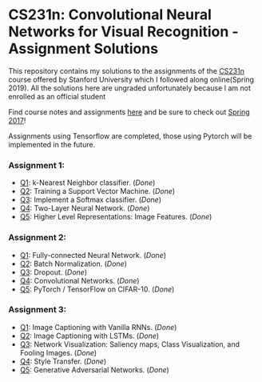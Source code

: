# CS231n: Convolutional Neural Networks for Visual Recognition - Assignment Solutions


This repository contains my solutions to the assignments of the [CS231n](http://cs231n.stanford.edu/) course offered by Stanford University which I followed along online(Spring 2019). All the solutions here are ungraded unfortunately because I am not enrolled as an official student

Find course notes and assignments [here](http://cs231n.github.io) and be sure to check out [Spring 2017](https://www.youtube.com/playlist?list=PL3FW7Lu3i5JvHM8ljYj-zLfQRF3EO8sYv)!

Assignments using Tensorflow are completed, those using Pytorch will be implemented in the future.

### Assignment 1:
- [Q1](https://github.com/billlyzhao/stanford-cs231n/tree/master/cs231n/assignment1/knn.ipynb): k-Nearest Neighbor classifier. (_Done_)
- [Q2](https://github.com/billlyzhao/stanford-cs231n/tree/master/cs231n/assignment1/svm.ipynb): Training a Support Vector Machine. (_Done_)
- [Q3](https://github.com/billlyzhao/stanford-cs231n/tree/master/cs231n/assignment1/softmax.ipynb): Implement a Softmax classifier. (_Done_)
- [Q4](https://github.com/billlyzhao/stanford-cs231n/tree/master/cs231n/assignment1/two_layer_net.ipynb): Two-Layer Neural Network. (_Done_)
- [Q5](https://github.com/billlyzhao/stanford-cs231n/tree/master/cs231n/assignment1/features.ipynb): Higher Level Representations: Image Features. (_Done_)

### Assignment 2:
- [Q1](https://github.com/billlyzhao/stanford-cs231n/tree/master/cs231n/assignment2/FullyConnectedNets.ipynb): Fully-connected Neural Network. (_Done_)
- [Q2](https://github.com/billlyzhao/stanford-cs231n/tree/master/cs231n/assignment2/BatchNormalization.ipynb): Batch Normalization. (_Done_)
- [Q3](https://github.com/billlyzhao/stanford-cs231n/tree/master/cs231n/assignment2/Dropout.ipynb): Dropout. (_Done_)
- [Q4](https://github.com/billlyzhao/stanford-cs231n/tree/master/cs231n/assignment2/ConvolutionalNetworks.ipynb): Convolutional Networks. (_Done_)
- [Q5](https://github.com/billlyzhao/stanford-cs231n/tree/master/cs231n/assignment2/PyTorch.ipynb): PyTorch / TensorFlow on CIFAR-10. (_Done_)

### Assignment 3:
- [Q1](https://github.com/billlyzhao/stanford-cs231n/tree/master/cs231n/assignment3/RNN_Captioning.ipynb): Image Captioning with Vanilla RNNs. (_Done_)
- [Q2](https://github.com/billlyzhao/stanford-cs231n/tree/master/cs231n/assignment3/LSTM_Captioning.ipynb): Image Captioning with LSTMs. (_Done_)
- [Q3](https://github.com/billlyzhao/stanford-cs231n/tree/master/cs231n/assignment3/NetworkVisualization-PyTorch.ipynb): Network Visualization: Saliency maps, Class Visualization, and Fooling Images. (_Done_)
- [Q4](https://github.com/billlyzhao/stanford-cs231n/tree/master/cs231n/assignment3/StyleTransfer-PyTorch.ipynb): Style Transfer. (_Done_)
- [Q5](https://github.com/billlyzhao/stanford-cs231n/tree/master/cs231n/assignment3/Generative_Adversarial_Networks_PyTorch.ipynb): Generative Adversarial Networks. (_Done_)